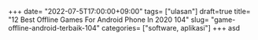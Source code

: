 +++
date= "2022-07-5T17:00:00+09:00"
tags= ["ulasan"]
draft=true
title= "12 Best Offline Games For Android Phone In 2020        104"
slug= "game-offline-android-terbaik-104"
categories= ["software, aplikasi"]
+++
asd
